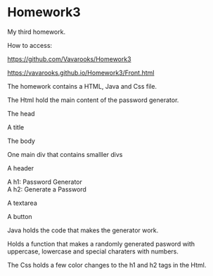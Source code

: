 # Homework3

My third homework.

How to access:

https://github.com/Vavarooks/Homework3

https://vavarooks.github.io/Homework3/Front.html

The homework contains a HTML, Java and Css file.

The Html hold the main content of the password generator.

The head

A title

The body

One main div that contains smalller divs

A header 

A h1: Password Generator              
A h2: Generate a Password  

A textarea 

A button 

Java holds the code that makes the generator work.

Holds a function that makes a randomly generated pasword with uppercase, lowercase and special charaters with numbers.

The Css holds a few color changes to the h1 and h2 tags in the Html.